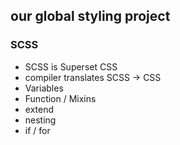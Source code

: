 

## our global styling project


### SCSS

- SCSS is Superset CSS
- compiler translates SCSS -> CSS
- Variables
- Function / Mixins
- extend
- nesting
- if / for